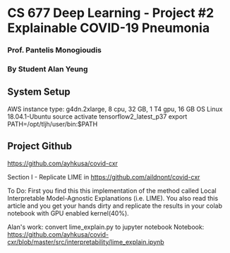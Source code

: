# CS 677 Deep Learning - Project #2 Explainable COVID-19 Pneumonia
### Prof. Pantelis Monogioudis
### By Student Alan Yeung

## System Setup

AWS instance type: g4dn.2xlarge, 8 cpu, 32 GB, 1 T4 gpu, 16 GB
OS Linux 18.04.1-Ubuntu
source activate tensorflow2_latest_p37
export PATH=/opt/tljh/user/bin:$PATH

## Project Github

https://github.com/ayhkusa/covid-cxr


Section I - Replicate LIME in https://github.com/aildnont/covid-cxr

To Do: First you find this this implementation of the method called Local Interpretable Model-Agnostic Explanations (i.e. LIME). You also read this article and you get your hands dirty and replicate the results in your colab notebook with GPU enabled kernel(40%).

Alan's work: convert lime_explain.py to jupyter notebook
Notebook: https://github.com/ayhkusa/covid-cxr/blob/master/src/interpretability/lime_explain.ipynb
